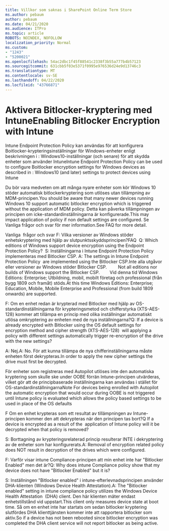 ```yaml
---
title: Villkor som saknas i SharePoint Online Term Store
ms.author: pebaum
author: pebaum
ms.date: 04/21/2020
ms.audience: ITPro
ms.topic: article
ROBOTS: NOINDEX, NOFOLLOW
localization_priority: Normal
ms.custom:
- "1243"
- "5200021"
ms.openlocfilehash: 54ac2dbc1f45f88541c2338f3b55a777b4b57123
ms.sourcegitcommit: 631cbb5f03e5371f0995e976536d24e9d13746c3
ms.translationtype: MT
ms.contentlocale: sv-SE
ms.lasthandoff: 04/22/2020
ms.locfileid: "43766871"
---
```

# <a name="enabling-bitlocker-encryption-with-intune"></a><span data-ttu-id="60cbc-102">Aktivera Bitlocker-kryptering med Intune</span><span class="sxs-lookup"><span data-stu-id="60cbc-102">Enabling Bitlocker Encryption with Intune</span></span>

<span data-ttu-id="60cbc-103">Intune Endpoint Protection Policy kan användas för att konfigurera Boitlocker-krypteringsinställningar för Windows-enheter enligt beskrivningen i : Windows10-inställningar (och senare) för att skydda enheter som använder Intune</span><span class="sxs-lookup"><span data-stu-id="60cbc-103">Intune Endpoint Protection Policy can be used to configure Boitlocker encryption settings for Windows devices as described in : Windows10 (and later) settings to protect devices using Intune</span></span>

<span data-ttu-id="60cbc-104">Du bör vara medveten om att många nyare enheter som kör Windows 10 stöder automatisk bitlockerkryptering som utlöses utan tillämpning av MDM-principen.</span><span class="sxs-lookup"><span data-stu-id="60cbc-104">You should be aware that many newer devices running Windows 10 support automatic bitlocker encryption which is triggered without the application of MDM policy.</span></span> <span data-ttu-id="60cbc-105">Detta kan påverka tillämpningen av principen om icke-standardinställningarna är konfigurerade.</span><span class="sxs-lookup"><span data-stu-id="60cbc-105">This may impact application of policy if non default settings are configured.</span></span> <span data-ttu-id="60cbc-106">Se Vanliga frågor och svar för mer information.</span><span class="sxs-lookup"><span data-stu-id="60cbc-106">See FAQ for more detail.</span></span>


<span data-ttu-id="60cbc-107">Vanliga  frågor och svar F: Vilka versioner av Windows stöder enhetskryptering med hjälp av slutpunktsskyddsprincipen?</span><span class="sxs-lookup"><span data-stu-id="60cbc-107">FAQ  Q: Which editions of Windows support device encryption using the Endpoint Protection Policy?</span></span>
<span data-ttu-id="60cbc-108"> S: Inställningarna i Intune Endpoint Protection Policy implementeras med Bitlocker CSP.</span><span class="sxs-lookup"><span data-stu-id="60cbc-108"> A: The settings in Intune Endpoint Protection Policy  are implemented using the Bitlocker CSP.</span></span><span data-ttu-id="60cbc-109">Inte alla utgåvor eller versioner av Windows stöder Bitlocker CSP. 
     </span><span class="sxs-lookup"><span data-stu-id="60cbc-109">  Not all editions nor builds of Windows support the Bitlocker CSP. 
     </span></span> <span data-ttu-id="60cbc-110">Vid denna tid Windows Editions: Enterprise; Utbildning, mobil, mobilt företag och professional (från bygg 1809 och framåt) stöds.</span><span class="sxs-lookup"><span data-stu-id="60cbc-110">At this time Windows Editions: Enterprise; Education, Mobile, Mobile Enterprise and Professional (from build 1809 onwards) are supported.</span></span>




<span data-ttu-id="60cbc-111">F: Om en enhet redan är krypterad med Bitlocker med hjälp av OS-standardinställningarna för krypteringsmetod och chifferstyrka (XTS-AES-128) kommer att tillämpa en princip med olika inställningar automatiskt utlösa omkryptering av enheten med de nya inställningarna?</span><span class="sxs-lookup"><span data-stu-id="60cbc-111">Q: If a device is already encrypted with Bitlocker using the OS default settings for encryption method and cipher strength (XTS-AES-128)  will applying a policy with different settings automatically trigger re-encryption of the drive with the new settings?</span></span>

<span data-ttu-id="60cbc-112">A: Nej.</span><span class="sxs-lookup"><span data-stu-id="60cbc-112">A: No.</span></span> <span data-ttu-id="60cbc-113">För att kunna tillämpa de nya chifferinställningarna måste enheten först dekrypteras.</span><span class="sxs-lookup"><span data-stu-id="60cbc-113">In order to apply the new cipher settings the drive must first be decrypted.</span></span>

<span data-ttu-id="60cbc-114">För enheter som registreras med Autopilot utlöses inte den automatiska kryptering som skulle ske under OOBE förrän Intune-principen utvärderas, vilket gör att de principbaserade inställningarna kan användas i stället för OS-standardinställningarna</span><span class="sxs-lookup"><span data-stu-id="60cbc-114">Note For devices being enrolled with Autopilot the automatic encryption that would occur during OOBE is not triggered until Intune policy is evaluated which allows the policy based settings to be used in place of the OS defaults</span></span>




<span data-ttu-id="60cbc-115">F Om en enhet krypteras som ett resultat av tillämpningen av Intune-principen kommer den att dekrypteras när den principen tas bort?</span><span class="sxs-lookup"><span data-stu-id="60cbc-115">Q If a device is encrypted as a result of the  application of Intune policy will it be decrypted when that policy is removed?</span></span>

<span data-ttu-id="60cbc-116">S: Borttagning av krypteringsrelaterad princip resulterar INTE i dekryptering av de enheter som har konfigurerats.</span><span class="sxs-lookup"><span data-stu-id="60cbc-116">A: Removal of encryption related policy does NOT result in decryption of the drives which were configured.</span></span>




<span data-ttu-id="60cbc-117">F: Varför visar intune Compliance-principen att min enhet inte har "Bitlocker Enabled" men det är?</span><span class="sxs-lookup"><span data-stu-id="60cbc-117">Q: Why does intune Compliance policy show that my device does not have "Bitlocker Enabled" but it is?</span></span>

<span data-ttu-id="60cbc-118">S: Inställningen "Bitlocker enabled" i intune-efterlevnadsprincipen använder DHA-klienten (Windows Device Health Attestation).</span><span class="sxs-lookup"><span data-stu-id="60cbc-118">A: The "Bitlocker enabled" setting in intune compliance policy utilizes the Windows Device Health Attestation  (DHA) client.</span></span> <span data-ttu-id="60cbc-119">Den här klienten mäter endast enhetstillstånd vid uppstart.</span><span class="sxs-lookup"><span data-stu-id="60cbc-119">This client only measures device state at boot time.</span></span> <span data-ttu-id="60cbc-120">Så om en enhet inte har startats om sedan bitlocker kryptering slutfördes DHA klienttjänsten kommer inte att rapportera bitlocker som aktiv.</span><span class="sxs-lookup"><span data-stu-id="60cbc-120">So if a device has not been rebooted since bitlocker encryption was completed the DHA client service will not report bitlocker as being active.</span></span>